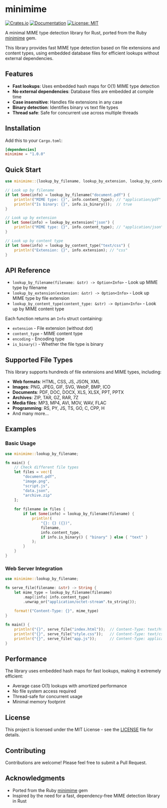 # minimime

[![Crates.io](https://img.shields.io/crates/v/minimime.svg)](https://crates.io/crates/minimime)
[![Documentation](https://docs.rs/minimime/badge.svg)](https://docs.rs/minimime)
[![License: MIT](https://img.shields.io/badge/License-MIT-yellow.svg)](https://opensource.org/licenses/MIT)

A minimal MIME type detection library for Rust, ported from the Ruby [minimime](https://github.com/discourse/mini_mime) gem.

This library provides fast MIME type detection based on file extensions and content types, using embedded database files for efficient lookups without external dependencies.

## Features

- **Fast lookups**: Uses embedded hash maps for O(1) MIME type detection
- **No external dependencies**: Database files are embedded at compile time
- **Case insensitive**: Handles file extensions in any case
- **Binary detection**: Identifies binary vs text file types
- **Thread safe**: Safe for concurrent use across multiple threads

## Installation

Add this to your `Cargo.toml`:

```toml
[dependencies]
minimime = "1.0.0"
```

## Quick Start

```rust
use minimime::{lookup_by_filename, lookup_by_extension, lookup_by_content_type};

// Look up by filename
if let Some(info) = lookup_by_filename("document.pdf") {
    println!("MIME type: {}", info.content_type); // "application/pdf"
    println!("Is binary: {}", info.is_binary());  // true
}

// Look up by extension
if let Some(info) = lookup_by_extension("json") {
    println!("MIME type: {}", info.content_type); // "application/json"
}

// Look up by content type
if let Some(info) = lookup_by_content_type("text/css") {
    println!("Extension: {}", info.extension); // "css"
}
```

## API Reference

- `lookup_by_filename(filename: &str) -> Option<Info>` - Look up MIME type by filename
- `lookup_by_extension(extension: &str) -> Option<Info>` - Look up MIME type by file extension  
- `lookup_by_content_type(content_type: &str) -> Option<Info>` - Look up by MIME content type

Each function returns an `Info` struct containing:
- `extension` - File extension (without dot)
- `content_type` - MIME content type
- `encoding` - Encoding type
- `is_binary()` - Whether the file type is binary

## Supported File Types

This library supports hundreds of file extensions and MIME types, including:

- **Web formats**: HTML, CSS, JS, JSON, XML
- **Images**: PNG, JPEG, GIF, SVG, WebP, BMP, ICO
- **Documents**: PDF, DOC, DOCX, XLS, XLSX, PPT, PPTX
- **Archives**: ZIP, TAR, GZ, RAR, 7Z
- **Media files**: MP3, MP4, AVI, MOV, WAV, FLAC
- **Programming**: RS, PY, JS, TS, GO, C, CPP, H
- And many more...

## Examples

### Basic Usage

```rust
use minimime::lookup_by_filename;

fn main() {
    // Check different file types
    let files = vec![
        "document.pdf",
        "image.png", 
        "script.js",
        "data.json",
        "archive.zip"
    ];
    
    for filename in files {
        if let Some(info) = lookup_by_filename(filename) {
            println!(
                "{}: {} ({})", 
                filename, 
                info.content_type,
                if info.is_binary() { "binary" } else { "text" }
            );
        }
    }
}
```

### Web Server Integration

```rust
use minimime::lookup_by_filename;

fn serve_file(filename: &str) -> String {
    let mime_type = lookup_by_filename(filename)
        .map(|info| info.content_type)
        .unwrap_or("application/octet-stream".to_string());
    
    format!("Content-Type: {}", mime_type)
}

fn main() {
    println!("{}", serve_file("index.html"));  // Content-Type: text/html
    println!("{}", serve_file("style.css"));   // Content-Type: text/css
    println!("{}", serve_file("app.js"));      // Content-Type: application/javascript
}
```

## Performance

The library uses embedded hash maps for fast lookups, making it extremely efficient:

- Average case O(1) lookups with amortized performance
- No file system access required
- Thread-safe for concurrent usage
- Minimal memory footprint

## License

This project is licensed under the MIT License - see the [LICENSE](LICENSE) file for details.

## Contributing

Contributions are welcome! Please feel free to submit a Pull Request.

## Acknowledgments

- Ported from the Ruby [minimime](https://github.com/discourse/mini_mime) gem
- Inspired by the need for a fast, dependency-free MIME detection library in Rust